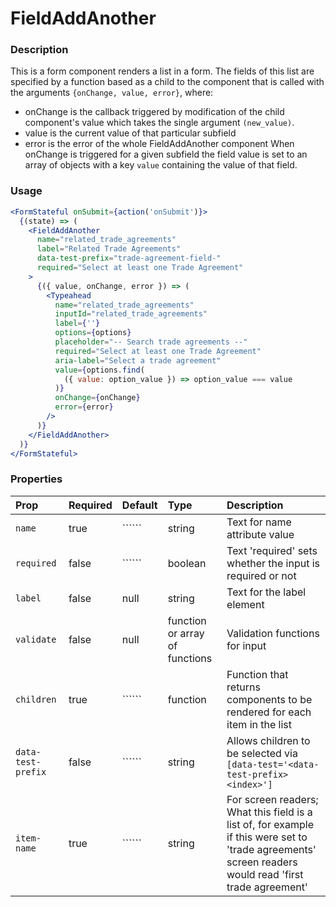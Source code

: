 FieldAddAnother
=========

### Description

This is a form component renders a list in a form. The fields of this list are specified by a function based as a child to the component that is called with the arguments `{onChange, value, error}`, where:
 - onChange is the callback triggered by modification of the child component's value which takes the single argument `(new_value)`.
 - value is the current value of that particular subfield
 - error is the error of the whole FieldAddAnother component
When onChange is triggered for a given subfield the field value is set to an array of objects with a key `value` containing the value of that field.

### Usage

```jsx
<FormStateful onSubmit={action('onSubmit')}>
  {(state) => (
    <FieldAddAnother
      name="related_trade_agreements"
      label="Related Trade Agreements"
      data-test-prefix="trade-agreement-field-"
      required="Select at least one Trade Agreement"
    >
      {({ value, onChange, error }) => (
        <Typeahead
          name="related_trade_agreements"
          inputId="related_trade_agreements"
          label={''}
          options={options}
          placeholder="-- Search trade agreements --"
          required="Select at least one Trade Agreement"
          aria-label="Select a trade agreement"
          value={options.find(
            ({ value: option_value }) => option_value === value
          )}
          onChange={onChange}
          error={error}
        />
      )}
    </FieldAddAnother>
  )}
</FormStateful>
```

### Properties
Prop | Required | Default | Type | Description
:--- | :------- | :------ | :--- | :----------
 `name` | true | `````` | string | Text for name attribute value
 `required` | false | `````` | boolean | Text 'required' sets whether the input is required or not
 `label` | false | null | string | Text for the label element
 `validate` | false | null | function or array of functions | Validation functions for input
 `children` | true | `````` | function | Function that returns components to be rendered for each item in the list
`data-test-prefix` | false | `````` | string | Allows children to be selected via `[data-test='<data-test-prefix><index>']`
`item-name` | true | `````` | string | For screen readers; What this field is a list of, for example if this were set to 'trade agreements' screen readers would read 'first trade agreement'
